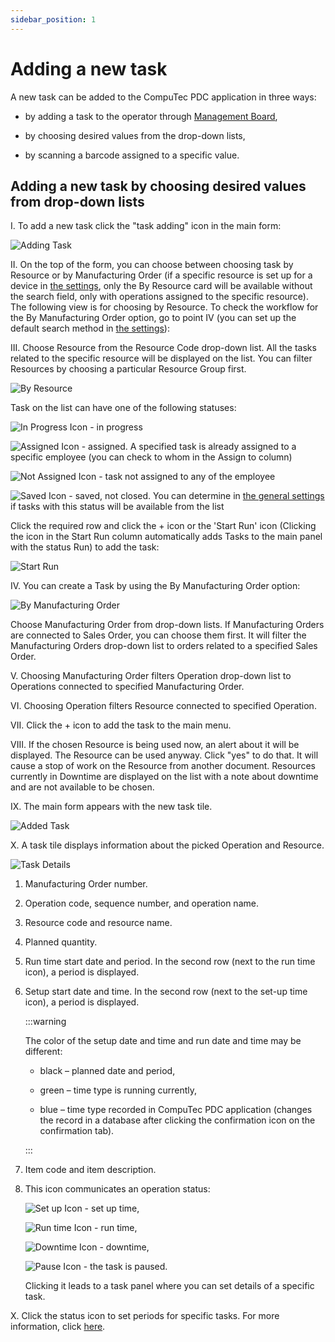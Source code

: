 ```yaml
---
sidebar_position: 1
---
```


# Adding a new task

A new task can be added to the CompuTec PDC application in three ways:

- by adding a task to the operator through [Management Board](./management-board.md),

- by choosing desired values from the drop-down lists,

- by scanning a barcode assigned to a specific value.

## Adding a new task by choosing desired values from drop-down lists

I. To add a new task click the "task adding" icon in the main form:

![Adding Task](./media/adding-new-task/adding-task.webp)

II. On the top of the form, you can choose between choosing task by Resource or by Manufacturing Order (if a specific resource is set up for a device in [the settings](../administrator-guide/setting-up-the-application/setting-up-the-application.md), only the By Resource card will be available without the search field, only with operations assigned to the specific resource). The following view is for choosing by Resource. To check the workflow for the By Manufacturing Order option, go to point IV (you can set up the default search method in [the settings](../administrator-guide/setting-up-the-application/setting-up-the-application.md)):

III. Choose Resource from the Resource Code drop-down list. All the tasks related to the specific resource will be displayed on the list. You can filter Resources by choosing a particular Resource Group first.

![By Resource](./media/adding-new-task/by-resource.webp)

Task on the list can have one of the following statuses:

![In Progress Icon](./media/adding-new-task/in-progress-icon.webp) - in progress

![Assigned Icon](./media/adding-new-task/assigned-icon.webp) - assigned. A specified task is already assigned to a specific employee (you can check to whom in the Assign to column)

![Not Assigned Icon](./media/adding-new-task/not-assigned-icon.webp) - task not assigned to any of the employee

![Saved Icon](./media/adding-new-task/saved-icon.webp) - saved, not closed. You can determine in [the general settings](../administrator-guide/setting-up-the-application/setting-up-the-application.md#processforce-settings) if tasks with this status will be available from the list

Click the required row and click the + icon or the 'Start Run' icon (Clicking the icon in the Start Run column automatically adds Tasks to the main panel with the status Run) to add the task:

![Start Run](./media/adding-new-task/pdc-start-run.webp)

IV. You can create a Task by using the By Manufacturing Order option:

![By Manufacturing Order](./media/adding-new-task/by-manufacturing-order.webp)

Choose Manufacturing Order from drop-down lists. If Manufacturing Orders are connected to Sales Order, you can choose them first. It will filter the Manufacturing Orders drop-down list to orders related to a specified Sales Order.

V. Choosing Manufacturing Order filters Operation drop-down list to Operations connected to specified Manufacturing Order.

VI. Choosing Operation filters Resource connected to specified Operation.

VII. Click the + icon to add the task to the main menu.

VIII. If the chosen Resource is being used now, an alert about it will be displayed. The Resource can be used anyway. Click "yes" to do that. It will cause a stop of work on the Resource from another document. Resources currently in Downtime are displayed on the list with a note about downtime and are not available to be chosen.

IX. The main form appears with the new task tile.

![Added Task](./media/adding-new-task/added-task.webp)

X. A task tile displays information about the picked Operation and Resource.

![Task Details](./media/adding-new-task/pdc-task-details.webp)

1. Manufacturing Order number.

2. Operation code, sequence number, and operation name.

3. Resource code and resource name.

4. Planned quantity.

5. Run time start date and period. In the second row (next to the run time icon), a period is displayed.

6. Setup start date and time. In the second row (next to the set-up time icon), a period is displayed.

    :::warning

    The color of the setup date and time and run date and time may be different:

    - black – planned date and period,

    - green – time type is running currently,

    - blue – time type recorded in CompuTec PDC application (changes the record in a database after clicking the confirmation icon on the confirmation tab).

    :::

7. Item code and item description.

8. This icon communicates an operation status:

    ![Set up Icon](./media/adding-new-task/setup-icon.webp) - set up time,

    ![Run time Icon](./media/adding-new-task/runtime-icon.webp) - run time,

    ![Downtime Icon](./media/adding-new-task/downtime-icon.webp) - downtime,

    ![Pause Icon](./media/adding-new-task/pause-icon.webp) - the task is paused.

    Clicking it leads to a task panel where you can set details of a specific task.

X. Click the status icon to set periods for specific tasks. For more information, click [here](./task-activities/task-activities.md).
